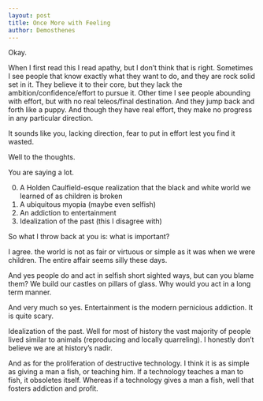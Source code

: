 ```yaml
---
layout: post
title: Once More with Feeling
author: Demosthenes
---
```


Okay. 

When I first read this I read apathy, but I don’t think that is right. Sometimes I see people that know exactly what they want to do, and they are rock solid set in it. They believe it to their core, but they lack the ambition/confidence/effort to pursue it. Other time I see people abounding with effort, but with no real teleos/final destination. And they jump back and forth like a puppy. And though they have real effort, they make no progress in any particular direction. 

It sounds like you, lacking direction, fear to put in effort lest you find it wasted.

Well to the thoughts. 

You are saying a lot.

0) A Holden Caulfield-esque realization that the black and white world we learned of as children is broken 
1) A ubiquitous myopia (maybe even selfish)
2) An addiction to entertainment
3) Idealization of the past (this I disagree with) 

So what I throw back at you is: what is important? 

I agree. the world is not as fair or virtuous or simple as it was when we were children. The entire affair seems silly these days. 

And yes people do and act in selfish short sighted ways, but can you blame them? We build our castles on pillars of glass. Why would you act in a long term manner. 

And very much so yes. Entertainment is the modern pernicious addiction. It is quite scary. 

Idealization of the past. Well for most of history the vast majority of people lived similar to animals (reproducing and locally quarreling). I honestly don’t believe we are at history’s nadir. 

And as for the proliferation of destructive technology. I think it is as simple as giving a man a fish, or teaching him. If a technology teaches a man to fish, it obsoletes itself. Whereas if a technology gives a man a fish, well that fosters addiction and profit. 